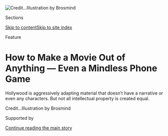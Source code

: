 <div id="app">

<div>

<div>

<div>

</div>

<div data-aria-hidden="false">

<div id="site-content" data-role="main">

<div>

<div class="css-1aor85t" style="opacity:0.000000001;z-index:-1;visibility:hidden">

<div class="css-1hqnpie">

<div class="css-epjblv">

<span class="css-z6pdnw">How to Make a Movie Out of Anything — Even a
Mindless Phone
Game</span>

</div>

<div class="css-k008qs">

<div class="css-1iwv8en">

<span class="css-18z7m18"></span>

<div>

<div>

</div>

</div>

</div>

<span class="css-1n6z4y">https://nyti.ms/2tMddEn</span>

<div class="css-1705lsu">

<div class="css-4xjgmj">

<div class="css-4skfbu" data-role="toolbar" data-aria-label="Social Media Share buttons, Save button, and Comments Panel with current comment count" data-testid="share-tools">

  - 
  - 
  - 
  - 
    
    <div class="css-6n7j50">
    
    </div>

  - 
  - 

</div>

</div>

</div>

</div>

</div>

</div>

<div class="css-11qgg8s">

</div>

<div id="fullBleedHeaderContent">

<div class="css-n4ws9g">

![<span class="css-ach9cc e1z0qqy90" itemprop="copyrightHolder"><span class="css-1ly73wi e1tej78p0">Credit...</span><span><span>Illustration
by
Brosmind</span></span></span>](https://static01.graylady3jvrrxbe.onion/images/2017/07/30/magazine/30fruitninja1/30fruitninja1-articleLarge.jpg?quality=75&auto=webp&disable=upscale)

</div>

<div class="css-a3jxye">

<div class="css-6cn7ki">

<div class="NYTAppHideMasthead css-1bcu9v6 e1suatyy0">

<div class="section css-1o1qe8k e1suatyy2">

<div class="css-cu5p7t er09x8g0">

<div class="css-6n7j50">

</div>

<span class="css-1dv1kvn">Sections</span>

[Skip to content](#site-content)[Skip to site index](#site-index)

</div>

<div class="css-10698na e1huz5gh0">

</div>

</div>

</div>

Feature

<div class="css-1sojcmr ehdk2mb0">

# How to Make a Movie Out of Anything — Even a Mindless Phone Game

</div>

Hollywood is aggressively adapting material that doesn’t have a
narrative or even any characters. But not all intellectual property is
created
equal.

</div>

</div>

<div class="css-nwzfg5 e1gnum310">

<span class="css-1f9pvn2 magazine"></span><span class="css-ach9cc e1z0qqy90" itemprop="copyrightHolder"><span class="css-1ly73wi e1tej78p0">Credit...</span><span><span>Illustration
by Brosmind</span></span></span>

</div>

<div id="sponsor-wrapper" class="css-1hyfx7x">

<div id="sponsor-slug" class="css-19vbshk">

Supported by

</div>

[Continue reading the main
story](#after-sponsor)

<div id="sponsor" class="ad sponsor-wrapper" style="text-align:center;height:100%;display:block">

</div>

<div id="after-sponsor">

</div>

</div>

<div class="css-1fl1393 e1gnum311">

<div class="css-18e8msd">

<div class="css-vp77d3 epjyd6m0">

<div class="css-1baulvz">

By <span class="css-1baulvz last-byline" itemprop="name">Alex
French</span>

</div>

</div>

  - July 27,
    2017

  - 
    
    <div class="css-4xjgmj">
    
    <div class="css-d8bdto" data-role="toolbar" data-aria-label="Social Media Share buttons, Save button, and Comments Panel with current comment count" data-testid="share-tools">
    
      - 
      - 
      - 
      - 
        
        <div class="css-6n7j50">
        
        </div>
    
      - 
      - 
    
    </div>
    
    </div>

</div>

</div>

</div>

<div class="section meteredContent css-1r7ky0e" name="articleBody" itemprop="articleBody">

<div class="css-1fanzo5 StoryBodyCompanionColumn">

<div class="css-53u6y8">

<span class="css-ggqk20 ethc9we0">I</span>n 2013, a movie producer named
Tripp Vinson was thumbing through Variety when he stumbled upon a
confounding item: Phil Lord and Christopher Miller, a pair of writers
and directors, were working on something called ‘‘The Lego Movie.’’
Vinson was baffled. ‘‘I had no idea where they were going to go with
Legos,’’ he says. ‘‘There’s no character; no narrative; no theme.
Nothing.’’

A sharply handsome man in his mid-40s, Vinson has worked in Hollywood
for 14 years, racking up 19 producing credits. He’s a journeyman
producer who specializes in popcorn flicks; over all, his films have an
average Rotten Tomatoes score of 30 (out of 100). Vinson may not win
Oscars, but he knows how to get his projects into theaters. He has
survived and advanced in Hollywood by quickly adapting to trends —
what’s selling and what’s falling out of fashion. His filmography
reads like a map of Hollywood’s shifting sands.

Vinson has produced a movie starring Pierce Brosnan as an aging master
thief (‘‘After the Sunset,’’ 2004); a movie about Coast Guard swimmers
with Kevin Costner (‘‘The Guardian,’’ 2006); and a psychological
thriller with Jim Carrey (‘‘The Number 23,’’ 2007). He has made two
movies about exorcisms, one with Laura Linney (‘‘The Exorcism of Emily
Rose,’’ 2005), the other with Anthony Hopkins (‘‘The Rite,’’ 2011); a
thriller about a psychic who helps the F.B.I. hunt down a serial killer,
also with Hopkins (‘‘Solace,’’ 2015); and a romantic comedy with Anna
Faris and Chris Evans, the guy who plays Captain America (‘‘What’s Your
Number,’’ 2011). He has even made a dance-­competition movie (‘‘Battle
of the Year,’’ 2013).

Since Vinson got into the business, something has changed in Hollywood.
More and more movies are developed from intellectual property: already
existing stories or universes or characters that have a built-in fan
base. Vinson thinks it started in 2007, when the Writers Guild went on
strike. ‘‘Before the strike, the studios were each making 20-­something
movies a year,’’ he says. ‘‘Back then, you could get a thriller made.
After the strike, they cut back dramatically on the number of films they
made. It became all about I.P.’’ — intellectual property. With fewer
bets to place, the studios became more cautious. ‘‘The way to cut
through the noise is hitching yourself onto something customers have
some exposure to already,’’ he says. ‘‘Something familiar. You’re not
starting from scratch. If you’re going to work in the studio system, you
better have a really big I.P. behind you.’’

</div>

</div>

<div class="css-1fanzo5 StoryBodyCompanionColumn">

<div class="css-53u6y8">

So over time, Vinson has moved toward making movies backed by
intellectual property. He was the executive producer of the
so-bad-it-was-good ‘‘Hansel & Gretel: Witch Hunters’’ (2013), which
barely broke even domestically but went on to record a worldwide gross
of $226 million. He also produced the ‘‘Journey To’’ franchise
(‘‘Journey to the Center of the Earth,’’ 2008; ‘‘Journey 2 the
Mysterious Island,’’ 2012) based on Jules Verne’s stories, which has
been solidly profitable, with a worldwide gross of over $500 million. (A
third installment is in development.) He is now working with Disney on a
film about Snow White’s sister, Rose Red. And following the trend of
taking successful movie concepts to TV, Vinson has started on a
serialized version of the Martin Scorsese film ‘‘The Departed.’’

But at least those were stories. Vinson didn’t see how Legos could be
the basis of a feature-­length film. He watched in disbelief as the
movie raked in $69 million its opening weekend, grossed almost $470
million worldwide and was almost universally lauded by critics. ‘‘It was
magical and fresh and really profitable,’’ he recalls. The movie was
clever, telling the story of a Lego construction worker caught in a
battle between good and evil, which is eventually revealed to be all in
the imagination of a boy playing with his controlling father’s Lego set.

Vinson started looking for undervalued I.P. to guide his next movie. He
wanted something an audience would already be familiar with, something
that was culturally ubiquitous but could be made new again. He started
his search in the public domain. He had succeeded with his Jules Verne
and Brothers Grimm adaptations, and besides, old material like that had
the advantage of being free. Nothing caught his eye.

Next he started looking around for a big-name console video game to
acquire. Perhaps something in the mold of ‘‘Lara Croft: Tomb Raider’’ or
the ‘‘Resident Evil’’ series, which has made well over a billion dollars
at the box office. ‘‘The video-­game companies can be really hard,’’
Vinson says. ‘‘Ubisoft and Activision have their own in-house
film-­development arms. A lot of the others are hard to get rights
from. They feel like Hollywood can’t figure out how to make a good
video-­game title. Why give it to them to have them screw it up? That
can hurt game sales.’’ Not only were the companies difficult to bargain
with, only a few titles even made sense for an adaptation. Vinson’s
analysis revealed that megaproperties like Call of Duty and Grand Theft
Auto sold tens of millions of units per installment, but after those top
titles, sales dropped to levels that would make an adaptation risky.

So Vinson started looking at mobile games. A cursory investigation
revealed that the very best selling mobile games didn’t move tens of
millions or even a hundred million units — they could reach into the
billions. He happened upon Fruit Ninja, a wildly popular series of games
that, since its debut in 2010, has been downloaded well over a billion
times. A million people play Fruit Ninja per day. He contacted
Half­brick, the company that developed the game.

</div>

</div>

<div class="css-1fanzo5 StoryBodyCompanionColumn">

<div class="css-53u6y8">

‘‘The call came completely out of left field,’’ says Sam White,
Half­brick’s vice president for entertainment and licensing. The
company had already been working on a TV series based on the game, but,
White says, ‘‘a Hollywood film was like the holy grail.’’ Vinson found
the mobile-­game developers at Half­brick to be more approachable than
their console counterparts. They’re usually smaller, younger companies.
They see Hollywood as a good opportunity to sell more games. And, most
important, they aren’t protective of already existing characters and
plotlines — generally because they don’t have any to speak of.

Vinson worked out a ‘‘shopping agreement’’ with Half­brick, a contract
that gave him exclusive film rights to Fruit Ninja for a limited period
so that he could recruit writers and then take a proposal to the
studios. If the project sold, Half­brick would then negotiate a deal to
sell the film rights to the studio, a deal that, based on the ubiquity
of the game, could run up into the high six figures. Vinson then
realized that he was faced with a formidable predicament. There are no
protagonists or antagonists in Fruit Ninja. There’s no mythology. No
moral. The game play involves staring at a wall as pineapples,
watermelons, kiwis, apples and oranges fly up into view. The only thing
you do is swipe at the fruit with your finger, cutting them in half.
Sometimes there are bombs, and you’re not supposed to swipe at those.
‘‘There’s a fun game to play, but that’s it,’’ Vinson says. ‘‘The
challenge was: What the \[expletive\] am I going to do with Fruit
Ninja?’’

**This trend toward** I.P.-­based movies has been profound. In 1996, of
the top 20 grossing films, nine were live-­action movies based on wholly
original screenplays. In 2016, just one of the top 20 grossing movies,
‘‘La La Land,’’ fit that bill. Just about everything else was part
of the Marvel universe or the DC Comics universe or the ‘‘Harry Potter’’
universe or the ‘‘Star Wars’’ universe or the ‘‘Star Trek’’ universe or
the fifth Jason Bourne film or the third ‘‘Kung Fu Panda’’ or a
super-­high-­tech remake of ‘‘Jungle Book.’’ Just outside the top 20,
there was a remake of ‘‘Ghostbusters’’ and yet another version of
‘‘Tarzan.’’

This year there is more of the same — the third installment of ‘‘XXX,’’
the Smurfs, ‘‘Pirates of the Caribbean’’ (a franchise based on a
theme-park ride), a King Kong movie, Thor, the sequel to ‘‘Blade
Runner,’’ a remake of ‘‘Beauty and the Beast,’’ ‘‘CHIPS,’’ ‘‘Power
Rangers,’’ another ‘‘Star Wars’’ movie, a ‘‘Guardians of the Galaxy’’
sequel, two Stephen King adaptations (‘‘The Dark Tower’’ and ‘‘It’’),
‘‘Wonder Woman,’’ ‘‘The Mummy,’’ ‘‘The War for the Planet of the
Apes,’’ a retelling of Agatha Christie’s ‘‘Murder on the Orient
Express.’’ Every stripe of intellectual property is represented: from
comic books to best sellers; from the public domain to unnervingly
recent source material like ‘‘Baywatch.’’

This environment has fostered, in some producers, a sense of
desperation. When I asked Vinson if the changes his business has
undergone over the past decade have inspired him to panic, he told me:
‘‘Absolutely. It’s forced me to look at everything as though it
could be I.P.’’ Increasingly, that means non­narrative I.P.: stuff with
big followings but no stories, or even characters, already cooked in.

‘‘The Angry Birds Movie,’’ which was based on a mobile game, was
released in 2016 and took in over $349 million worldwide. The game
itself consisted of flinging birds at pigs, but it at least provided its
writer, Jon Vitti, with protagonists (the birds) and antagonists (the
pigs). There was also Adam Sandler’s 2015 movie ‘‘Pixels,’’ a disaster
story that united characters from classic 1980s arcade games. Allspark,
a subsidiary of Hasbro, has scored two big successes with a pair of
movies based on the Ouija board. The first installment, ‘‘Ouija,’’ cost
an estimated $5 million to make but managed to earn more than $103
million in the worldwide box office; the sequel, ‘‘Ouija: Origin of
Evil,’’ made $81 million on a reported $9 million budget.

</div>

</div>

<div class="css-1fanzo5 StoryBodyCompanionColumn">

<div class="css-53u6y8">

Since 2008, Hasbro has been run by Brian Goldner. He founded Hasbro
Studios in 2009, creating Allspark soon after. Hasbro has released five
Transformers movies, with two more in the works; it has made two G.I.
Joe films and has a third in development. Those toys were already made
into cartoons in the 1980s, so refashioning them into live-­action
movies for adults wasn’t much of a stretch. The same can’t be said for
the I.P. that underlies other movies Hasbro has in development —
Monopoly and Magic: The Gathering — or for those it is reported to have
tried to develop: Candy Land, Hungry Hungry Hippos, Furby,
Play-Doh.

</div>

</div>

<div class="css-79elbk" data-testid="photoviewer-wrapper">

<div class="css-z3e15g" data-testid="photoviewer-wrapper-hidden">

</div>

<div class="css-1a48zt4 ehw59r15" data-testid="photoviewer-children">

![<span class="css-ach9cc e1z0qqy90" itemprop="copyrightHolder"><span class="css-1ly73wi e1tej78p0">Credit...</span><span>Illustration
by
Brosmind</span></span>](https://static01.graylady3jvrrxbe.onion/images/2017/07/30/magazine/30fruitninja2/30fruitninja2-articleLarge.png?quality=75&auto=webp&disable=upscale)

</div>

</div>

<div class="css-1fanzo5 StoryBodyCompanionColumn">

<div class="css-53u6y8">

Goldner says the key to making movies from board games and toys is to
‘‘focus on understanding the universal truth about the brand.’’ For
example, the Ouija board comes with rules relating to its paranormal
mythology: Always say ‘‘goodbye’’ at the end of a session; never take it
into a graveyard. ‘‘If you remember the movies,’’ he says, ‘‘all those
rules are broken — and what results is a very scary situation.’’

If the Ouija films were successful, ‘‘Battleship’’ (2012) offers a
cautionary tale about I.P. leading to narrative absurdities. Set off the
coast of Hawaii, the film tells of an American Navy crew’s fight against
extraterrestrial invaders. The aliens render the Navy’s radar systems
useless through some sort of electromagnetic interference, forcing it to
employ a grid-­based targeting method — just as in the board game.

‘‘Battleship’’ cost over $200 million to make. Domestic box office
returns were weak, and the movie was saved only by the nearly $250
million it made internationally. It was a major critical flop too. It
wasn’t apparent until well into the third act how the film was actually
related to the game. Goldner dismissed all that when we spoke. ‘‘I have
people all the time on airplanes tell me that ‘Battleship’ is one of
their more favorite action movies,’’ he said. ‘‘Our goal wasn’t to do
‘Battleship’ the way you would do ‘Jumanji,’ with two people playing a
board game.’’ (‘‘Jumanji,’’ it’s worth noting, was based on a children’s
book about a nonexistent board game; there will be a ‘‘Jumanji’’ sequel
released this fall.) He continued: ‘‘It’s not one person yelling out
‘F-7\!’ and the other one saying, ‘You hit my battleship.’ It was
intended to be about the strategy behind Battleship, about the not
knowing what your opponent is doing, about the cat-and-mouse game.’’

This summer’s most prominent example of non­narrative I.P. is [‘‘The
Emoji
Movie,’’](https://www.nytimes3xbfgragh.onion/2017/07/27/movies/the-emoji-movie-review.html)
a film that dramatizes the imaginary lives of emojis. The film’s
director and co-­writer, Tony Leondis, told me that ‘‘The Emoji Movie’’
actually began with a quest for some other form of I.P. About two years
ago, he was thinking about what his next project should be, and he asked
himself: ‘‘What are the newest and hottest toys out there in the
marketplace?’’ He looked down at his phone and realized they were right
there in front of him: emojis. Everyone uses them.

Unlike board games, emojis don’t have rules to play with. Or mythology.
They don’t even exist in the real world. So Leondis created a universe
for them: The emojis live inside your phone and are on call 24/7,
waiting to be sent to your screen when needed. Each has to make the same
expression every time they’re summoned. He created a character, Gene, a
‘‘Meh’’ emoji who is born multi­expressional, violating the rules of
the emoji universe. ‘‘The idea that each emoji has one expression only
was the key to figuring out the whole story,’’ Leondis told me. ‘‘Then
we asked ourselves about the world: What do the apps look like to
emojis? What happens when you delete an app? And what would happen if
emojis were wreaking havoc inside other apps than their own?’’ Leondis
told me that production moved along at a breakneck pace — it was two
years from pitch to release. A lot of studios, he told me, think ‘‘The
Emoji Movie’’ has the potential to be the beginning of a multifilm
franchise.

**In his search** to find a writer for his Fruit Ninja project, Tripp
Vinson reached out to every major talent agency in Hollywood. In March
2016, he was introduced by an agent to the writing duo of J. P. Lavin
and Chad Damiani. They have been in Hollywood for 15 years and have
worked as partners for that entire span. They have never once had a
script make it to the big screen.

</div>

</div>

<div class="css-1fanzo5 StoryBodyCompanionColumn">

<div class="css-53u6y8">

Lavin and Damiani, both in their mid-40s, took very different paths to
Hollywood. Lavin started as a playwright and earned an M.F.A. from
Carnegie Mellon; Damiani was as an announcer for World Championship
Wrestling in the 1990s. When W.C.W. was faltering, Damiani moved to
Hollywood. Lavin was already there, trying to get his writing career off
the ground. The two started thinking about reality-­show ideas. ‘‘ ‘Joe
Millionaire’ had just come out. Only the worst ideas were selling,’’
Lavin says. ‘‘All I did was think about terrible reality-­show ideas.’’
The pair came up with a reality competition show called ‘‘Green Card.’’
The concept was simple: An ultra-­nerdy American guy is set up with
beautiful contestants flown in from all over the globe, who compete for
his affection. The winner receives a green card. (The State Department
wouldn’t allow it.) There were other near misses for the duo in the
reality field — a competition called ‘‘Jocks vs. Nerds’’ that a producer
told them MTV liked so much it had considered putting the show on TV
five days a week. (The show never aired.) They developed a hybrid
scripted-­reality series called ‘‘Anchorwoman’’ (tag line: ‘‘Would you
trust a bikini model to deliver the news?’’) that Fox canceled after its
first night.

They also started writing spec scripts together. The first was titled
‘‘WASPloitation,’’ a comedy inspired by Martha Stewart’s prison
sentence. Then they wrote ‘‘Terminally Phil,’’ in which a fraternity
fools a pledge into thinking he is dying so they don’t get kicked off
campus. A zombie-­coal-­mining movie called ‘‘Dead Canary’’ was followed
shortly afterward by ‘‘Kamikaze Love,’’ an action comedy about a
down-on-his-luck bartender who falls madly in love with a Japanese woman
who has been trafficked into the United States to marry a Yakuza boss.
Every year, a Hollywood executive named Franklin Leonard conducts a
survey of popular but unproduced screenplays called the Black List. In
2007, ‘‘Kamikaze Love’’ made the cut, receiving more mentions by studio
executives than many movies that went on to be produced, including
‘‘Slumdog Millionaire,’’ ‘‘The Wrestler’’ and ‘‘The Wolf of Wall
Street.’’ Sony Screen Gems bought ‘‘Kamikaze Love,’’ and in the years
since, it has been passed from one Sony subsidiary to the next. Lavin
and Damiani aren’t totally sure who has it now.

On the strength of that script, Lavin and Damiani started getting
commissions to develop other people’s projects, a lot of them involving
I.P. Brett Ratner enlisted the pair to write the adaptation to the
comic-­book series ‘‘Youngblood.’’ The deal fell apart. They wrote ‘‘Max
Steel,’’ based on the Mattel toy property for Paramount. The movie ended
up being made, but not based on their script. Warner Brothers enlisted
them to write a screenplay for another comic-­book movie called
‘‘Capeshooters.’’ They were attached to a script based on the video
game Duke Nukem and another based on the 1964 kids’ book ‘‘Flat
Stanley,’’ about a boy who survives being smushed pancake flat and
uses his new condition for all manner of mischief.

When they were approached by Vinson, the first thing they did was
download Fruit Ninja. Lavin called Damiani after playing for a while.
They agreed: There was nothing there. Just fruit. Their work on projects
like ‘‘Flat Stanley,’’ though, had shown them that having less to work
with provided a greater degree of creative freedom. Lavin and Damiani
spent hours discussing the essence of Fruit Ninja. ‘‘For me, it is the
messiness, the immediate release of destroying fruit,’’ Damiani told me.
For Lavin, the soul of the game is the feeling of ‘‘frenzy.’’ ‘‘There’s
like a 60-­second version of it where you can see how fast you can kill
fruit,’’ he says, which ‘‘puts your brain in this weird, bizarre focused
place.’’ As he sees it: ‘‘This would be the movie to go see stoned. I
can imagine going in and seeing it in 3-D — just imagine a 20-foot-high
pineapple monster. That shot of yellow and orange. I’d go see this movie
a dozen times.’’

While they were developing the movie, Damiani and Lavin were also
attending career days at elementary schools in the San Fernando Valley
and Hollywood. Sometimes they went to four classes a day. These gave
them the opportunity to do some informal market research. Every time
they brought up the script they were working on, they found the same
reaction. The kids would ‘‘put their hand in the air, raise a finger and
start swiping like crazy.’’ Lavin told me, ‘‘Whatever movie we wrote, it
had to be an extension of that energy, that desire to tear up everything
in your path and take charge.’’

Early on, Lavin and Damiani struggled to find a narrative entry point.
They started with the premise that there was a magic book and an evil
fruit overlord. Vinson rejected that idea. Their next concept involved
scientific experiments on fruit gone wrong. Vinson didn’t like that
either. Eventually, a working narrative emerged: Every couple of hundred
years, a comet flies by Earth, leaving in its wake a parasite that
descends on a farm and infects the fruit. The infected fruit then search
for a human host. The only thing keeping humanity from certain doom is a
secret society of ninjas who kill the fruit and rescue the hosts by
administering the ‘‘anti-­fruit.’’ The produce-­slaying saviors are
recruited from the population based on their skill with the Fruit Ninja
game. With civilization in imminent danger, a cadre of unlikely heroes
materializes — a little boy, a college-­age girl, two average guys. The
action starts after each of the story’s heroes returns home after a
horrible day and plays Fruit Ninja to relieve some stress. Damiani told
me this aligns with the Fruit Ninja brand: ‘‘Anybody can play. Anybody
can be a master.’’

**With the story** intact, Vinson, Lavin and Damiani started ironing out
a pitch. They’re known around town for being good in the room. Lavin has
a background in theater; Damaini does improv comedy and teaches
clowning. Their presentation was 35 minutes — fast moving, full of
laughs. ‘‘It felt a lot like how you develop clown work,’’ Damiani told
me. ‘‘You play and improvise to keep the energy up — and register what
works. I’m always looking for the hot spot — the person giving us the
best energy. That might not be the big boss. It might be a junior. Keep
them laughing, and it spreads.’’ They estimate that they gave 25 to 30
presentations, five of which were at different film divisions within
Sony. They met with four different Chinese companies. To keep their act
feeling fresh, they added seemingly improvised asides and digressions.
‘‘If it’s too polished, the execs feel like they’re at a TED Talk,
and then you see the eyes go to the window,’’ Damiani says.

</div>

</div>

<div class="css-1fanzo5 StoryBodyCompanionColumn">

<div class="css-53u6y8">

Everyone they pitched was enthusiastic, but no one pulled the trigger.
‘‘I love this. Can you come back and pitch it to my boss?’’ was a
popular refrain. They presented in a room where an executive laughed so
hard that she cried. Still, no one was biting. Three months into the
process, they presented at New Line Cinema, a subsidiary of Warner
Brothers. New Line always has a strong slate of comedies and horror
movies, but family fare hasn’t traditionally been a priority. Vinson
didn’t think anything would come of the meeting. This time, however, the
decision makers were in the room. And they bought ‘‘Fruit Ninja.’’

This doesn’t mean the movie will definitely be made. There are a million
considerations that could affect its production — scheduling, budget,
the studio head’s reading the script while in a foul mood. In fact,
Lavin said that his project’s future will depend, to a certain extent,
on the performance of ‘‘The Emoji Movie.’’ ‘‘We really want to see ‘The
Emoji Movie’ succeed, because it’s like proof of concept with these
I.P.s,’’ he says. ‘‘But the success of that movie can result in two very
different things. Both are a form of enthusiasm. One is: ‘OMG this is
happening\! We like this script. Let’s get moving.’ Or it can result in:
‘Wow, they did a really great job. Let’s slow down and take a real good
look at what we’re doing with ‘‘Fruit Ninja.’’ ’ ’’

The paths that ‘‘Fruit Ninja’’ could take from here are practically
infinite, anything from being spiked to having the Lego franchise’s wild
success, which is perhaps best embodied by Bricksburg, the
15,000-­square-­foot facility in Hollywood where the producer Dan Lin
was part of a team that created the entire Lego universe. It is a shrine
to everything Lego — there’s a cactus made of Legos, a Lego bat signal —
and to the possibilities of non­narrative I.P. This year has brought the
release of ‘‘The Lego Batman Movie,’’ which will be followed by ‘‘The
Lego Ninjago Movie’’ and, in 2019, by a sequel to the first film.

I visited Bricksburg earlier this year, and Lin, who is 40-­something
but looks 20-­something, joined me at the end of the tour. He invited me
into a secret room, tucked down a small passageway hidden by a trap door
next to a water cooler, where he and his colleagues go for device-­free
brainstorming. He told me about how he came up with the idea for ‘‘The
Lego Movie’’ in 2009, after watching his 5-year-old son playing with the
bricks — the sound effects and dialogue, the way he made those pieces
zoom around the room. The company was interested, he discovered, in
expanding their reach with children as they enter their teenage years,
which they called, Lin said, ‘‘the dark ages.’’ Lin wanted to make
something his son could watch. What resulted felt lightly subversive —
the villain is named President Business — but also managed to uphold the
basic tenets of the Lego brand: imagination, free play, creativity.

Lin didn’t know when he was making ‘‘The Lego Movie’’ that it would
inspire so many other movies based on toys, games and apps. When I last
spoke with him, over the phone, I got the sense that birthing an entire
generation of cynically made movies weighed on him. Companies call him
all the time, he told me, asking if he can do for their company what he
did for Lego. ‘‘You know, 95 percent of brands are not Legoizable,’’ he
said. When I told him about the Fruit Ninja script, he let out a little
gasp. ‘‘Oh, my gosh,’’ he said. ‘‘Who’s making that?’’

</div>

</div>

</div>

<div>

</div>

<div>

</div>

<div>

</div>

<div>

<div id="bottom-wrapper" class="css-1ede5it">

<div id="bottom-slug" class="css-l9onyx">

Advertisement

</div>

[Continue reading the main
story](#after-bottom)

<div id="bottom" class="ad bottom-wrapper" style="text-align:center;height:100%;display:block;min-height:90px">

</div>

<div id="after-bottom">

</div>

</div>

</div>

</div>

</div>

## Site Index

<div>

</div>

## Site Information Navigation

  - [© <span>2020</span> <span>The New York Times
    Company</span>](https://help.nytimes3xbfgragh.onion/hc/en-us/articles/115014792127-Copyright-notice)

<!-- end list -->

  - [NYTCo](https://www.nytco.com/)
  - [Contact
    Us](https://help.nytimes3xbfgragh.onion/hc/en-us/articles/115015385887-Contact-Us)
  - [Work with us](https://www.nytco.com/careers/)
  - [Advertise](https://nytmediakit.com/)
  - [T Brand Studio](http://www.tbrandstudio.com/)
  - [Your Ad
    Choices](https://www.nytimes3xbfgragh.onion/privacy/cookie-policy#how-do-i-manage-trackers)
  - [Privacy](https://www.nytimes3xbfgragh.onion/privacy)
  - [Terms of
    Service](https://help.nytimes3xbfgragh.onion/hc/en-us/articles/115014893428-Terms-of-service)
  - [Terms of
    Sale](https://help.nytimes3xbfgragh.onion/hc/en-us/articles/115014893968-Terms-of-sale)
  - [Site
    Map](https://spiderbites.nytimes3xbfgragh.onion)
  - [Help](https://help.nytimes3xbfgragh.onion/hc/en-us)
  - [Subscriptions](https://www.nytimes3xbfgragh.onion/subscription?campaignId=37WXW)

</div>

</div>

</div>

</div>
